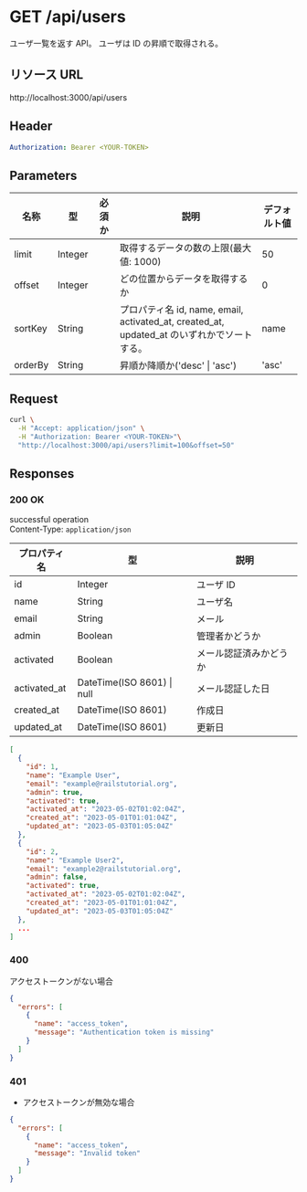 # GET /api/users

ユーザ一覧を返す API。
ユーザは ID の昇順で取得される。

## リソース URL

http://localhost:3000/api/users

## Header

```yml
Authorization: Bearer <YOUR-TOKEN>
```

## Parameters

| 名称    | 型      | 必須か | 　説明                                                                                      | デフォルト値 |
| ------- | ------- | ------ | ------------------------------------------------------------------------------------------- | ------------ |
| limit   | Integer |        | 取得するデータの数の上限(最大値: 1000)                                                      | 50           |
| offset  | Integer |        | どの位置からデータを取得するか                                                              | 0            |
| sortKey  | String  |        | プロパティ名 id, name, email, activated_at, created_at, updated_at のいずれかでソートする。 | name         |
| orderBy | String  |        | 昇順か降順か('desc' &#124; 'asc')                                                           | 'asc'        |

## Request

```bash
curl \
  -H "Accept: application/json" \
  -H "Authorization: Bearer <YOUR-TOKEN>"\
  "http://localhost:3000/api/users?limit=100&offset=50"
```

## Responses

### 200 OK

successful operation<br>
Content-Type: `application/json`

| プロパティ名 | 型                             | 説明                   |
| ------------ | ------------------------------ | ---------------------- |
| id           | Integer                        | ユーザ ID              |
| name         | String                         | ユーザ名               |
| email        | String                         | メール                 |
| admin        | Boolean                        | 管理者かどうか         |
| activated    | Boolean                        | メール認証済みかどうか |
| activated_at | DateTime(ISO 8601) &#124; null | メール認証した日       |
| created_at   | DateTime(ISO 8601)             | 作成日                 |
| updated_at   | DateTime(ISO 8601)             | 更新日                 |

```json
[
  {
    "id": 1,
    "name": "Example User",
    "email": "example@railstutorial.org",
    "admin": true,
    "activated": true,
    "activated_at": "2023-05-02T01:02:04Z",
    "created_at": "2023-05-01T01:01:04Z",
    "updated_at": "2023-05-03T01:05:04Z"
  },
  {
    "id": 2,
    "name": "Example User2",
    "email": "example2@railstutorial.org",
    "admin": false,
    "activated": true,
    "activated_at": "2023-05-02T01:02:04Z",
    "created_at": "2023-05-01T01:01:04Z",
    "updated_at": "2023-05-03T01:05:04Z"
  },
  ...
]
```

### 400

アクセストークンがない場合

```json
{
  "errors": [
    {
      "name": "access_token",
      "message": "Authentication token is missing"
    }
  ]
}
```

### 401

- アクセストークンが無効な場合

```json
{
  "errors": [
    {
      "name": "access_token",
      "message": "Invalid token"
    }
  ]
}
```
